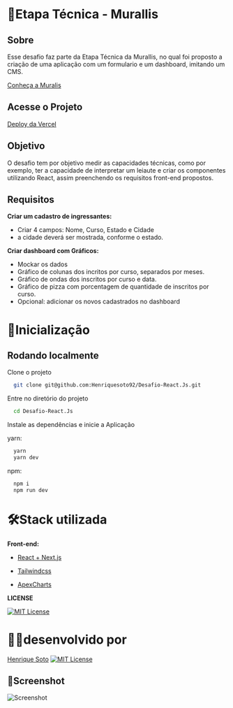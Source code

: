 # 🎯**Etapa Técnica - Murallis**

## Sobre

Esse desafio faz parte da Etapa Técnica da Murallis, no qual foi proposto a criação de uma aplicação com um formulario e um dashboard, imitando um CMS.

[Conheça a Muralis](https://muralis.com.br/)

## Acesse o Projeto

[Deploy da Vercel](https://desafio-murallis-react.vercel.app/)

## Objetivo

O desafio tem por objetivo medir as capacidades técnicas, como por exemplo, ter a capacidade de interpretar um leiaute e criar os componentes utilizando React, assim preenchendo os requisitos front-end propostos.

## Requisitos

**Criar um cadastro de ingressantes:**

- Criar 4 campos: Nome, Curso, Estado e Cidade
- a cidade deverá ser mostrada, conforme o estado.

**Criar dashboard com Gráficos:**

- Mockar os dados
- Gráfico de colunas dos incritos por curso, separados por meses.
- Gráfico de ondas dos inscritos por curso e data.
- Gráfico de pizza com porcentagem de quantidade de inscritos por curso.
- Opcional: adicionar os novos cadastrados no dashboard


# 🚀**Inicialização**

## Rodando localmente

Clone o projeto

```bash
  git clone git@github.com:Henriquesoto92/Desafio-React.Js.git
```

Entre no diretório do projeto

```bash
  cd Desafio-React.Js
```

Instale as dependências e inicie a Aplicação

yarn:
 
```bash
  yarn
  yarn dev
```

npm:
 
```bash
  npm i
  npm run dev
```


# 🛠**Stack utilizada**

**Front-end:**

- [React + Next.js](https://nextjs.org/)

- [Tailwindcss](https://tailwindcss.com/)

- [ApexCharts](https://apexcharts.com/docs/react-charts/)


**LICENSE**

[![MIT License](https://img.shields.io/badge/License-MIT-green.svg)](https://choosealicense.com/licenses/mit/)

# 👨‍💻**desenvolvido por**

[Henrique Soto](https://github.com/Henriquesoto92)
[![MIT License](https://img.shields.io/github/followers/Henriquesoto92?style=social)](https://github.com/Henriquesoto92)


## 📸Screenshot

![Screenshot]()
